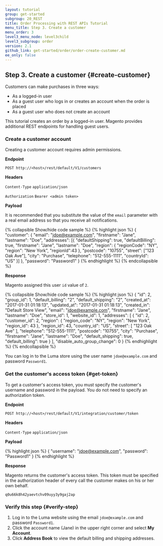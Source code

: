 ```yaml
---
layout: tutorial
group: get-started
subgroup: 20_REST
title: Order Processing with REST APIs Tutorial
menu_title: Step 3. Create a customer
menu_order: 3
level3_menu_node: level3child
level3_subgroup: order
version: 2.1
github_link: get-started/order/order-create-customer.md
ee_only: false
---
```

## Step 3. Create a customer {#create-customer}

Customers can make purchases in three ways:

* As a logged-in user
* As a guest user who logs in or creates an account when the order is placed
* As a guest user who does not create an account

This tutorial creates an order by a logged-in user. Magento provides additional REST endpoints for handling guest users.

### Create a customer account

Creating a customer account requires admin permissions.

**Endpoint**

`POST http://<host>/rest/default/V1/customers`

**Headers**

`Content-Type` `application/json`

`Authorization` `Bearer <admin token>`

**Payload**

It is recommended that you substitute the value of the `email` parameter with a real email address so that you receive all notifications.

{% collapsible Show/hide code sample %}
{% highlight json %}
{
	"customer": {
		"email": "jdoe@example.com",
		"firstname": "Jane",
		"lastname": "Doe",
		"addresses": [{
			"defaultShipping": true,
			"defaultBilling": true,
			"firstname": "Jane",
			"lastname": "Doe",
			"region": {
				"regionCode": "NY",
				"region": "New York",
        "regionId":43
			},
			"postcode": "10755",
			"street": ["123 Oak Ave"],
			"city": "Purchase",
			"telephone": "512-555-1111",
			"countryId": "US"
		}]
	},
  "password": "Password1"
}
{% endhighlight %}
{% endcollapsible %}

**Response**

Magento assigned this user `id` value of `2`.

{% collapsible Show/hide code sample %}
{% highlight json %}
{
  "id": 2,
  "group_id": 1,
  "default_billing": "2",
  "default_shipping": "2",
  "created_at": "2017-01-31 01:18:13",
  "updated_at": "2017-01-31 01:18:13",
  "created_in": "Default Store View",
  "email": "jdoe@example.com",
  "firstname": "Jane",
  "lastname": "Doe",
  "store_id": 1,
  "website_id": 1,
  "addresses": [
    {
      "id": 2,
      "customer_id": 2,
      "region": {
        "region_code": "NY",
        "region": "New York",
        "region_id": 43
      },
      "region_id": 43,
      "country_id": "US",
      "street": [
        "123 Oak Ave"
      ],
      "telephone": "512-555-1111",
      "postcode": "10755",
      "city": "Purchase",
      "firstname": "Jane",
      "lastname": "Doe",
      "default_shipping": true,
      "default_billing": true
    }
  ],
  "disable_auto_group_change": 0
}
{% endhighlight %}
{% endcollapsible %}

You can log in to the Luma store using the user name `jdoe@example.com` and password `Password1`.

### Get the customer's access token {#get-token}

To get a customer's access token, you must specify the customer's username and password in the payload. You do not need to specify an authorization token.

**Endpoint**

`POST http://<host>/rest/default/V1/integration/customer/token`

**Headers**

`Content-Type` `application/json`

**Payload**

{% highlight json %}
{
"username": "jdoe@example.com",
"password": "Password1"
}
{% endhighlight %}

**Response**

Magento returns the customer's access token. This token must be specified in the authorization header of every call the customer makes on his or her own behalf.

`q0u66k8h42yaevtchv09uyy3y9gaj2ap`

### Verify this step {#verify-step}

1. Log in to the Luma website using the email `jdoe@example.com` and password `Password1`.
2. Click the account name (Jane) in the upper right corner and select **My Account**.
3. Click **Address Book** to view the default billing and shipping addresses.
